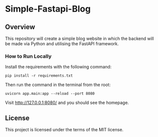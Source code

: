 # Simple-Fastapi-Blog

## Overview

This repository will create a simple blog website
in which the backend will be made via Python and utilising the FastAPI framework.

### How to Run Locally

Install the requirements with the following command:

```console
pip install -r requirements.txt
```

Then run the command in the terminal from the root:

```console
uvicorn app.main:app --reload --port 8080
```

Visit <http://127.0.0.1:8080/>  and you should see the homepage.

## License

This project is licensed under the terms of the MIT license.
